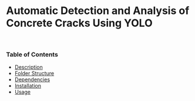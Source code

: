 # Automatic Detection and Analysis of Concrete Cracks Using YOLO
<br>
<h3>Table of Contents</h3>

- [Description](#description)
- [Folder Structure](#folder-structure)
- [Dependencies](#dependencies)
- [Installation](#installation)
- [Usage](#usage)
 

